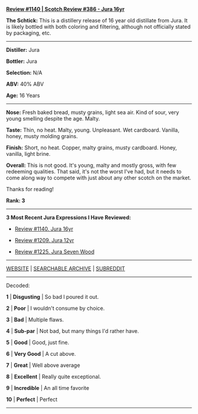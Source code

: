 
[**Review #1140 | Scotch Review #386 - Jura 16yr**]( https://t8ke.review/review-1140-jura-16yr/)

**The Schtick:** This is a distillery release of 16 year old distillate from Jura. It is likely bottled with both coloring and filtering, although not officially stated by packaging, etc. 

-----

**Distiller:** Jura

**Bottler:** Jura

**Selection:** N/A

**ABV:**  40% ABV

**Age:** 16 Years 

-----

**Nose:**  Fresh baked bread, musty grains, light sea air. Kind of sour, very young smelling despite the age. Malty. 

**Taste:** Thin, no heat. Malty, young. Unpleasant. Wet cardboard. Vanilla, honey, musty molding grains. 

**Finish:** Short, no heat. Copper, malty grains, musty cardboard. Honey, vanilla, light brine. 

**Overall:** This is not good. It's young, malty and mostly gross, with few redeeming qualities. That said, it's not the worst I've had, but it needs to come along way to compete with just about any other scotch on the market. 

Thanks for reading!

**Rank: 3**

----- 

**3 Most Recent Jura Expressions I Have Reviewed:** 

- [Review #1140. Jura 16yr]( https://t8ke.review/review-1140-jura-16yr/) 

- [Review #1209. Jura 12yr]( https://t8ke.review/review-1209-jura-12yr) 

- [Review #1225. Jura Seven Wood]( https://t8ke.review/review-1225-jura-seven-wood) 

-----

[WEBSITE](https://t8ke.review) | [SEARCHABLE ARCHIVE](https://t8ke.review/review-archive/) | [SUBREDDIT](https://reddit.com/r/t8kereviews)

-----

Decoded:

**1** | **Disgusting** | So bad I poured it out.

**2** | **Poor** | I wouldn't consume by choice.

**3** | **Bad** | Multiple flaws.

**4** | **Sub-par** | Not bad, but many things I'd rather have.

**5** | **Good** | Good, just fine.

**6** | **Very Good** | A cut above.

**7** | **Great** | Well above average

**8** | **Excellent** | Really quite exceptional.

**9** | **Incredible** | An all time favorite

**10** | **Perfect** | Perfect

----

